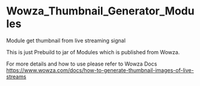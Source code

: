 # Wowza_Thumbnail_Generator_Modules
Module get thumbnail from live streaming signal

This is just Prebuild to jar of Modules which is published from Wowza.

For more details and how to use please refer to Wowza Docs https://www.wowza.com/docs/how-to-generate-thumbnail-images-of-live-streams
